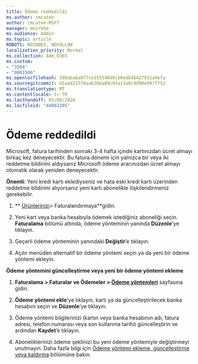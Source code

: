 ```yaml
---
title: Ödeme reddedildi
ms.author: cmcatee
author: cmcatee-MSFT
manager: mnirkhe
ms.audience: Admin
ms.topic: article
ROBOTS: NOINDEX, NOFOLLOW
localization_priority: Normal
ms.collection: Adm_O365
ms.custom:
- "3564"
- "9001506"
ms.openlocfilehash: 390aba6a8f7ce255548d9cb0edb4b427811a9efa
ms.sourcegitcommit: d1aad215f8aa636ba89c93a13a0c9d90e997f752
ms.translationtype: MT
ms.contentlocale: tr-TR
ms.lasthandoff: 05/06/2020
ms.locfileid: "44063205"
---
```

# <a name="payment-declined"></a>Ödeme reddedildi

Microsoft, fatura tarihinden sonraki 3-4 hafta içinde kartınızdan ücret almayı birkaç kez deneyecektir.  Bu fatura dönemi için yalnızca bir veya iki reddetme bildirimi aldıysanız Microsoft ödeme aracınızdan ücret almayı otomatik olarak yeniden deneyecektir.  

**Önemli**: Yeni kredi kartı eklediyseniz ve hata eski kredi kartı üzerinden reddetme bildirimi alıyorsanız yeni kartı abonelikle ilişkilendirmeniz gerekebilir.

1. ** [Ürünlerinizi](https://go.microsoft.com/fwlink/p/?linkid=842054)> Faturalandırmaya**gidin.

2. Yeni kart veya banka hesabıyla ödemek istediğiniz aboneliği seçin. **Faturalama** bölümü altında, ödeme yönteminin yanında **Düzenle**’ye tıklayın.

3. Geçerli ödeme yönteminin yanındaki **Değiştir**’e tıklayın.

4. Açılır menüden alternatif bir ödeme yöntemi seçin ya da yeni bir ödeme yöntemi ekleyin.

**Ödeme yöntemini güncelleştirme veya yeni bir ödeme yöntemi ekleme**

1. **Faturalama > Faturalar ve Ödemeler > [Ödeme yöntemleri](https://go.microsoft.com/fwlink/p/?linkid=2018806)** sayfasına gidin.

2. **Ödeme yöntemi ekle**’ye tıklayın, kartı ya da güncelleştirilecek banka hesabını seçin ve **Düzenle**’ye tıklayın.

3. Ödeme yöntemi bilgilerinizi (kartın veya banka hesabının adı, fatura adresi, telefon numarası veya son kullanma tarihi) güncelleştirin ve ardından **Kaydet**’e tıklayın.

4. Aboneliklerinizi ödeme şeklinizi bu yeni ödeme yöntemiyle değiştirmeyi unutmayın. Daha fazla bilgi için [Ödeme yöntemi ekleme, güncelleştirme veya kaldırma](https://go.microsoft.com/fwlink/?linkid=2118133) bölümüne bakın.
